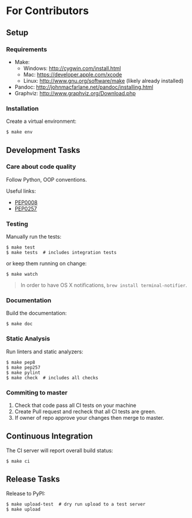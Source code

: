 # For Contributors

## Setup

### Requirements

* Make:
    * Windows: http://cygwin.com/install.html
    * Mac: https://developer.apple.com/xcode
    * Linux: http://www.gnu.org/software/make (likely already installed)
* Pandoc: http://johnmacfarlane.net/pandoc/installing.html
* Graphviz: http://www.graphviz.org/Download.php

### Installation

Create a virtual environment:

```
$ make env
```

## Development Tasks

### Care about code quality

Follow Python, OOP conventions.

Useful links:

* [PEP0008](https://www.python.org/dev/peps/pep-0008/)
* [PEP0257](https://www.python.org/dev/peps/pep-0257/)

### Testing

Manually run the tests:

```
$ make test
$ make tests  # includes integration tests
```

or keep them running on change:

```
$ make watch
```

> In order to have OS X notifications, `brew install terminal-notifier`.

### Documentation

Build the documentation:

```
$ make doc
```

### Static Analysis

Run linters and static analyzers:

```
$ make pep8
$ make pep257
$ make pylint
$ make check  # includes all checks
```

### Commiting to master

1. Check that code pass all CI tests on your machine 
2. Create Pull request and recheck that all CI tests are green.
3. If owner of repo approve your changes then merge to master.

## Continuous Integration

The CI server will report overall build status:

```
$ make ci
```

## Release Tasks

Release to PyPI:

```
$ make upload-test  # dry run upload to a test server
$ make upload
```
